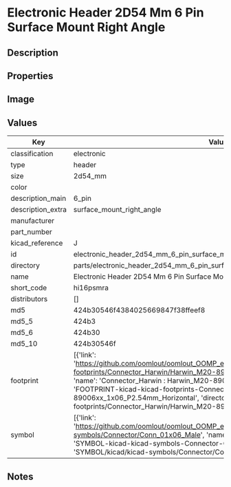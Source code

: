 # Electronic Header 2D54 Mm 6 Pin Surface Mount Right Angle

## Description

## Properties


## Image


## Values

| Key | Value |
| --- | --- |
| classification | electronic |
| type | header |
| size | 2d54_mm |
| color |  |
| description_main | 6_pin |
| description_extra | surface_mount_right_angle |
| manufacturer |  |
| part_number |  |
| kicad_reference | J |
| id | electronic_header_2d54_mm_6_pin_surface_mount_right_angle |
| directory | parts/electronic_header_2d54_mm_6_pin_surface_mount_right_angle |
| name | Electronic Header 2D54 Mm 6 Pin Surface Mount Right Angle |
| short_code | hi16psmra |
| distributors | [] |
| md5 | 424b30546f4384025669847f38ffeef8 |
| md5_5 | 424b3 |
| md5_6 | 424b30 |
| md5_10 | 424b30546f |
| footprint | [{'link': 'https://github.com/oomlout/oomlout_OOMP_eda_V2/tree/main/FOOTPRINT/kicad/kicad-footprints/Connector_Harwin/Harwin_M20-89006xx_1x06_P2.54mm_Horizontal', 'name': 'Connector_Harwin : Harwin_M20-89006xx_1x06_P2.54mm_Horizontal', 'id': 'FOOTPRINT-kicad-kicad-footprints-Connector_Harwin-Harwin_M20-89006xx_1x06_P2.54mm_Horizontal', 'directory': 'FOOTPRINT/kicad/kicad-footprints/Connector_Harwin/Harwin_M20-89006xx_1x06_P2.54mm_Horizontal/'}] |
| symbol | [{'link': 'https://github.com/oomlout/oomlout_OOMP_eda_V2/tree/main/SYMBOL/kicad/kicad-symbols/Connector/Conn_01x06_Male', 'name': 'Connector : Conn_01x06_Male', 'id': 'SYMBOL-kicad-kicad-symbols-Connector-Conn_01x06_Male', 'directory': 'SYMBOL/kicad/kicad-symbols/Connector/Conn_01x06_Male/'}] |

## Notes

